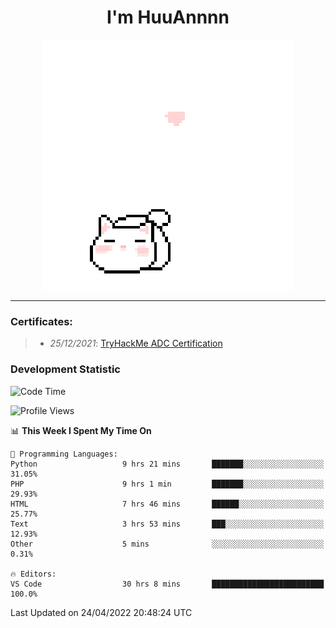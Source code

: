 <h1 align='center'>I'm HuuAnnnn</h1>
<p align="center">
 <img src="cat_intro.gif" />
</p>

___

### Certificates:
>- *25/12/2021*: [TryHackMe ADC Certification](https://tryhackme-certificates.s3-eu-west-1.amazonaws.com/THM-HKVVJOIWJA.png)


### Development Statistic

<!--START_SECTION:waka-->
![Code Time](http://img.shields.io/badge/Code%20Time-116%20hrs%2056%20mins-blue)

![Profile Views](http://img.shields.io/badge/Profile%20Views-18-blue)

📊 **This Week I Spent My Time On** 

```text
💬 Programming Languages: 
Python                   9 hrs 21 mins       ███████░░░░░░░░░░░░░░░░░░   31.05% 
PHP                      9 hrs 1 min         ███████░░░░░░░░░░░░░░░░░░   29.93% 
HTML                     7 hrs 46 mins       ██████░░░░░░░░░░░░░░░░░░░   25.77% 
Text                     3 hrs 53 mins       ███░░░░░░░░░░░░░░░░░░░░░░   12.93% 
Other                    5 mins              ░░░░░░░░░░░░░░░░░░░░░░░░░   0.31%

🔥 Editors: 
VS Code                  30 hrs 8 mins       █████████████████████████   100.0%

```


 Last Updated on 24/04/2022 20:48:24 UTC
<!--END_SECTION:waka-->
